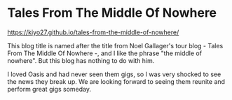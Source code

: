 # Tales From The Middle Of Nowhere

https://kiyo27.github.io/tales-from-the-middle-of-nowhere/

This blog title is named after the title from Noel Gallager's tour blog - Tales From The Middle Of Nowhere -, and I like the phrase "the middle of nowhere". But this blog has nothing to do with him.

I loved Oasis and had never seen them gigs, so I was very shocked to see the news they break up. We are looking forward to seeing them reunite and perform great gigs someday.
